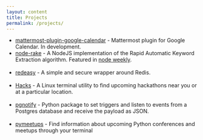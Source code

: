 ```yaml
---
layout: content
title: Projects
permalink: /projects/
---
```


- [mattermost-plugin-google-calendar](https://github.com/waseem18/mattermost-plugin-google-calendar) - Mattermost plugin for Google Calendar. In development.
- [node-rake](https://github.com/waseem18/node-rake) - A NodeJS implementation of the Rapid Automatic Keyword Extraction algorithm. Featured in [node weekly](https://nodeweekly.com/issues/170).
<br><br>
- [redeasy](#) - A simple and secure wrapper around Redis.
<br><br>
- [Hacks](https://github.com/waseem18/hacks) - A Linux terminal utility to find upcoming hackathons near you or at a particular location.
<br><br>
- [pgnotify](https://github.com/waseem18/pgnotify) - Python package to set triggers and listen to events from a Postgres database and receive the payload as JSON.
<br><br>
- [pymeetups](https://github.com/waseem18/pymeetups) - Find information about upcoming Python conferences and meetups through your terminal
